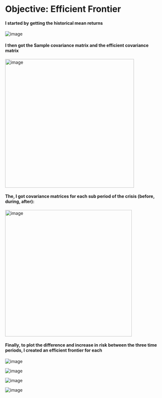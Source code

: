 # Objective: Efficient Frontier

#### I started by getting the historical mean returns
![image](https://github.com/user-attachments/assets/b36af04b-da07-4ffe-8b12-e618ce3f14a4)

#### I then got the Sample covariance matrix and the efficient covariance matrix

<img width="417" alt="image" src="https://github.com/user-attachments/assets/4d437106-cf56-43e5-8651-2babffdc87e5" />


#### The, I got covariance matrices for each sub period of the crisis (before, during, after):

<img width="410" alt="image" src="https://github.com/user-attachments/assets/17c31d0b-5e57-4d82-89c3-ea9ce7c942ca" />


#### Finally, to plot the difference and increase in risk between the three time periods, I created an efficient frontier for each

![image](https://github.com/user-attachments/assets/b3f88350-97fe-4a4b-a6ee-c3f8a224c4e5)

![image](https://github.com/user-attachments/assets/8f600cca-fcd8-4fa7-9d3a-c5a54f7bebb2)

![image](https://github.com/user-attachments/assets/7f6dbcd8-690d-4881-9cd8-82ee790e15ca)

![image](https://github.com/user-attachments/assets/726f9cc1-80a5-4fed-97e0-787d3f7bad71)

